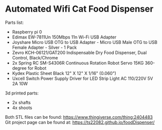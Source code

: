 # Automated Wifi Cat Food Dispenser

Parts list:

- Raspberry pi 0
- Edimax EW-7811Un 150Mbps 11n Wi-Fi USB Adapter
- Joyshare Micro USB OTG to USB Adapter - Micro USB Male OTG to USB Female Adapter - Silver - 1 Pack
- Zevro KCH-06121/GAT200 Indispensable Dry Food Dispenser, Dual Control, Black/Chrome
- 2x Spring RC SM-S4306R Continuous Rotation Robot Servo 15KG 360-degree for Robot
- Kydex Plastic Sheet Black 12" X 12" X 1/16" (0.060")
- Uxcell Switch Power Supply Driver for LED Strip Light AC 110/220V 5V 2A 10W


3d printed parts:

- 2x shafts
- 4x shoots

Both STL files can be found: https://www.thingiverse.com/thing:2404483
Git project page can be found at: https://ts22082.github.io/foodDispenser/
